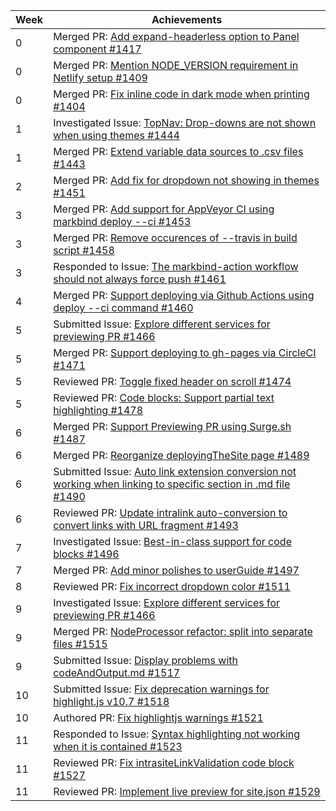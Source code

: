 Week | Achievements
---- | ------------
0 | Merged PR: [Add expand-headerless option to Panel component #1417](https://github.com/MarkBind/markbind/pull/1417)
0 | Merged PR: [Mention NODE_VERSION requirement in Netlify setup #1409](https://github.com/MarkBind/markbind/pull/1409)
0 | Merged PR: [Fix inline code in dark mode when printing #1404](https://github.com/MarkBind/markbind/pull/1404)
1 | Investigated Issue: [TopNav: Drop-downs are not shown when using themes #1444](https://github.com/MarkBind/markbind/issues/1444)
1 | Merged PR: [Extend variable data sources to .csv files #1443](https://github.com/MarkBind/markbind/pull/1443)
2 | Merged PR: [Add fix for dropdown not showing in themes #1451](https://github.com/MarkBind/markbind/pull/1451)
3 | Merged PR: [Add support for AppVeyor CI using markbind deploy --ci #1453](https://github.com/MarkBind/markbind/pull/1453)
3 | Merged PR: [Remove occurences of --travis in build script #1458](https://github.com/MarkBind/markbind/pull/1458)
3 | Responded to Issue: [The markbind-action workflow should not always force push #1461](https://github.com/MarkBind/markbind/issues/1461)
4 | Merged PR: [Support deploying via Github Actions using deploy --ci command #1460](https://github.com/MarkBind/markbind/pull/1460)
5 | Submitted Issue: [Explore different services for previewing PR #1466](https://github.com/MarkBind/markbind/issues/1466)
5 | Merged PR: [Support deploying to gh-pages via CircleCI #1471](https://github.com/MarkBind/markbind/pull/1471)
5 | Reviewed PR: [Toggle fixed header on scroll #1474](https://github.com/MarkBind/markbind/pull/1474)
5 | Reviewed PR: [Code blocks: Support partial text highlighting #1478](https://github.com/MarkBind/markbind/pull/1478)
6 | Merged PR: [Support Previewing PR using Surge.sh #1487](https://github.com/MarkBind/markbind/pull/1487)
6 | Merged PR: [Reorganize deployingTheSite page #1489](https://github.com/MarkBind/markbind/pull/1489)
6 | Submitted Issue: [Auto link extension conversion not working when linking to specific section in .md file #1490](https://github.com/MarkBind/markbind/issues/1490)
6 | Reviewed PR: [Update intralink auto-conversion to convert links with URL fragment #1493](https://github.com/MarkBind/markbind/pull/1493)
7 | Investigated Issue: [Best-in-class support for code blocks #1496](https://github.com/MarkBind/markbind/issues/1496)
7 | Merged PR: [Add minor polishes to userGuide #1497](https://github.com/MarkBind/markbind/pull/1497)
8 | Reviewed PR: [Fix incorrect dropdown color #1511](https://github.com/MarkBind/markbind/pull/1511)
9 | Investigated Issue: [Explore different services for previewing PR #1466](https://github.com/MarkBind/markbind/issues/1466#issuecomment-801578039)
9 | Merged PR: [NodeProcessor refactor: split into separate files #1515](https://github.com/MarkBind/markbind/pull/1515)
9 | Submitted Issue: [Display problems with codeAndOutput.md #1517](https://github.com/MarkBind/markbind/issues/1517)
10 | Submitted Issue: [Fix deprecation warnings for highlight.js v10.7 #1518](https://github.com/MarkBind/markbind/issues/1518)
10 | Authored PR: [Fix highlightjs warnings #1521](https://github.com/MarkBind/markbind/pull/1521)
11 | Responded to Issue: [Syntax highlighting not working when it is contained #1523](https://github.com/MarkBind/markbind/issues/1523)
11 | Reviewed PR: [Fix intrasiteLinkValidation code block #1527](https://github.com/MarkBind/markbind/pull/1527)
11 | Reviewed PR: [Implement live preview for site.json #1529](https://github.com/MarkBind/markbind/pull/1529)
